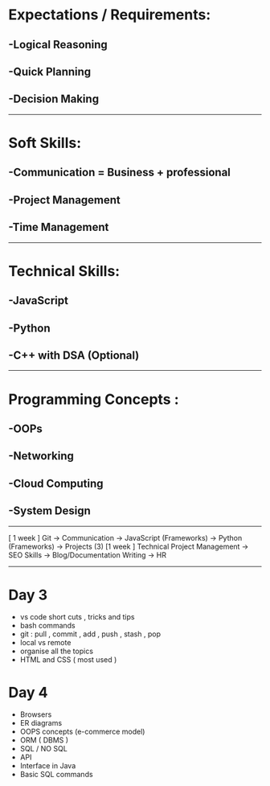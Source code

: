 
# Expectations / Requirements:
## -Logical Reasoning
## -Quick Planning
## -Decision Making


---
# Soft Skills:
## -Communication = Business + professional
## -Project Management
## -Time Management
---
# Technical Skills:
## -JavaScript
## -Python
## -C++ with DSA (Optional)
---
# Programming Concepts :
## -OOPs
## -Networking
## -Cloud Computing
## -System Design
---
[ 1 week ] Git -> Communication -> JavaScript (Frameworks) -> Python (Frameworks) -> Projects (3)
[1 week ] Technical Project Management -> SEO Skills -> Blog/Documentation Writing -> HR

---
# Day 3 
- vs code short cuts , tricks and tips 
- bash commands 
- git : pull , commit , add , push , stash , pop
- local vs remote 
- organise all the topics 
- HTML and CSS ( most used ) 

# Day 4 
- Browsers
- ER diagrams 
- OOPS concepts (e-commerce model) 
- ORM ( DBMS ) 
- SQL / NO SQL 
- API  
- Interface in Java 
- Basic SQL commands 
